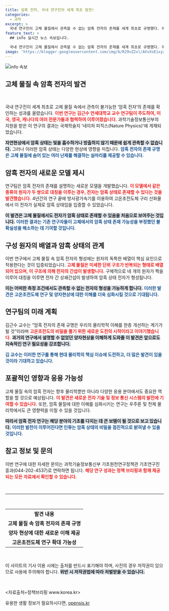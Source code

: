 ```yaml
---
title: 암흑 전자, 국내 연구진의 세계 최초 발견!
categories:
  - 과학
excerpt: >
  국내 연구진이 고체 물질에서 관측할 수 없는 암흑 전자의 존재를 세계 최초로 규명했다. 이 발견은 고온초전도의 비밀을 푸는 중요한 단서가 될 것으로 기대된다. 과연 암흑의 세계가 밝혀질까? 클릭해서 자세히 알아보세요!
feature_text: >
  ## info 실시간 뉴스 속보입니다.

  국내 연구진이 고체 물질에서 관측할 수 없는 암흑 전자의 존재를 세계 최초로 규명했다. 이 발견은 고온초전도의 비밀을 푸는 중요한 단서가 될 것으로 기대된다. 과연 암흑의 세계가 밝혀질까? 클릭해서 자세히 알아보세요!
image: 'https://blogger.googleusercontent.com/img/b/R29vZ2xl/AVvXsEixyZcFfHzMRdzZMjFBmAUKJYCLCGyLL1o632UiGVXcaFdKo_bkvkuCioo0uUKlGfBVcT3P84aROyZIXSBEx3Aw5nCQ3pTgDom1WDC4m8eifvWiAmWEEVb4x6G_l8C0QH225ldMjyaFvpxGEBGNO37VmDTDMHGhJPq73UglMfDca1-0aw/s1600/blogspot.png'
---
```


<p><img src="https://blogger.googleusercontent.com/img/b/R29vZ2xl/AVvXsEixyZcFfHzMRdzZMjFBmAUKJYCLCGyLL1o632UiGVXcaFdKo_bkvkuCioo0uUKlGfBVcT3P84aROyZIXSBEx3Aw5nCQ3pTgDom1WDC4m8eifvWiAmWEEVb4x6G_l8C0QH225ldMjyaFvpxGEBGNO37VmDTDMHGhJPq73UglMfDca1-0aw/s1600/blogspot.png" alt="info 속보" /></p>

<h2 data-ke-size="size26">고체 물질 속 암흑 전자의 발견</h2>

<p data-ke-size="size16">&nbsp;</p>

<p>국내 연구진이 세계 최초로 고체 물질 속에서 관측이 불가능한 ‘암흑 전자’의 존재를 확인하는 성과를 올렸습니다. <b><span style="color: #ee2323;">이번 연구는 김근수 연세대학교 교수 연구팀이 주도하여, 미국, 영국, 캐나다의 여러 전문가들과 협력하여 이루어졌습니다.</span></b> 과학기술정보통신부의 지원을 받은 이 연구의 결과는 국제학술지 ‘네이처 피직스(Nature Physics)’에 게재되었습니다.</p>

<p><b><span style="background-color: #21538527;">자연현상에서 암흑 상태는 빛을 흡수하거나 방출하지 않기 때문에 쉽게 관측할 수 없습니다.</span></b> 그러나 이러한 암흑 상태는 다양한 현상에 영향을 미칩니다. <b><span style="color: #1a5490;">암흑 전자의 존재 규명은 고체 물질에 숨어 있는 여러 난제를 해결하는 실마리를 제공할 수 있습니다.</span></b> </p>

<h2 data-ke-size="size26">암흑 전자의 새로운 모델 제시</h2>

<p>연구팀은 암흑 전자의 존재를 설명하는 새로운 모델을 개발했습니다. <b><span style="color: #ee2323;">이 모델에서 같은 종류의 원자가 두 쌍으로 대칭을 이루는 경우, 전자는 암흑 상태로 존재할 수 있다는 것을 발견했습니다.</span></b> 4년간의 연구 끝에 방사광가속기를 이용하여 고온초전도체 구리 산화물에서 이 전자가 실제로 암흑 상태임을 입증할 수 있었습니다. </p>

<p><b><span style="background-color: #21538527;">이 발견은 고체 물질에서도 전자가 암흑 상태로 존재할 수 있음을 처음으로 보여주는 것입니다.</span></b> <b><span style="color: #1a5490;">이러한 결과는 기존 연구자들이 고체에서의 암흑 상태 존재 가능성을 부정했던 불확실성을 해소하는 데 기여할 것입니다.</span></b></p>

<h2 data-ke-size="size26">구성 원자의 배열과 암흑 상태의 관계</h2>

<p>이번 연구에서 고체 물질 속 암흑 전자의 형성에는 원자의 독특한 배열이 핵심 요인으로 작용한다는 것이 입증되었습니다. <b><span style="color: #ee2323;">고체 물질은 미세한 단위 구조가 반복되는 형태로 배열되어 있으며, 이 구조에 의해 전자의 간섭이 발생합니다.</span></b> 구체적으로 네 개의 원자가 짝을 이루어 대칭을 이루면 전자 간 상쇄간섭이 발생하여 암흑 상태 전자가 형성됩니다. </p>

<p><b><span style="background-color: #21538527;">이는 어떠한 측정 조건에서도 관측할 수 없는 전자의 형성을 가능하게 합니다.</span></b> <b><span style="color: #1a5490;">이러한 발견은 고온초전도체 연구 및 양자현상에 대한 이해를 더욱 심화시킬 것으로 기대됩니다.</span></b></p>

<h2 data-ke-size="size26">연구팀의 미래 계획</h2>

<p>김근수 교수는 “암흑 전자의 존재 규명은 우리의 물리학적 이해를 한층 개선하는 계기가 될 것”이라며 <b><span style="color: #ee2323;">고온초전도의 비밀을 풀기 위한 새로운 도전의 시작이라고 이야기했습니다.</span></b> <b><span style="background-color: #21538527;">과거의 연구에서 설명할 수 없었던 양자현상을 이해하게 도와줄 이 발견은 앞으로도 지속적인 연구 필요성을 강조합니다.</span></b> </p>

<p><b><span style="color: #1a5490;">김 교수는 이러한 연구를 통해 현대 물리학의 핵심 이슈에 도전하고, 더 많은 발견이 있을 것이라 기대하고 있습니다.</span></b></p>

<h2 data-ke-size="size26">포괄적인 영향과 응용 가능성</h2>

<p>고체 물질 속의 암흑 전자는 향후 물리학뿐만 아니라 다양한 응용 분야에서도 중요한 역할을 할 것으로 예상됩니다. <b><span style="color: #ee2323;">이 발견은 새로운 전자 기술 및 정보 통신 시스템의 발전에 기여할 수 있습니다.</span></b> 또한, 암흑 물질에 대한 이해를 심화시키는 연구는 우주론 및 천체 물리학에서도 큰 영향력을 미칠 수 있을 것입니다. </p>

<p><b><span style="background-color: #21538527;">따라서 암흑 전자 연구는 해당 분야의 기초를 다지는 데 큰 보탬이 될 것으로 보고 있습니다.</span></b> <b><span style="color: #1a5490;">이러한 발전이 이루어진다면 인류는 암흑 상태의 비밀을 점진적으로 밝혀낼 수 있을 것입니다.</span></b></p>

<h2 data-ke-size="size26">참고 정보 및 문의</h2>

<p>이번 연구에 대한 자세한 문의는 과학기술정보통신부 기초원천연구정책관 기초연구진흥과(044-202-4537)로 연락하면 됩니다. <b><span style="color: #ee2323;">해당 연구 성과는 정책 브리핑과 함께 제공되는 모든 자료에서 확인할 수 있습니다.</span></b> </p>

<p data-ke-size="size16">&nbsp;</p>

<hr>

<p data-ke-size="size16">&nbsp;</p>

<table style="width: 100%;">
    <tr>
        <td style="text-align: center; height: 17px;"><b>발견 내용</b></td>
    </tr>
    <tr>
        <td style="text-align: center; height: 17px;"><b>고체 물질 속 암흑 전자의 존재 규명</b></td>
    </tr>
    <tr>
        <td style="text-align: center; height: 17px;"><b>양자 현상에 대한 새로운 이해 제공</b></td>
    </tr>
    <tr>
        <td style="text-align: center; height: 17px;"><b>고온초전도체 연구 확대 가능성</b></td>
    </tr>
</table>

<p data-ke-size="size16">&nbsp;</p> 

<p>이 사이트의 기사 이용 시에는 출처를 반드시 표기해야 하며, 사진의 경우 저작권이 있으므로 사용에 주의해야 합니다. <b><span style="background-color: #21538527;">위반 시 저작권법에 따라 처벌받을 수 있습니다.</span></b> <p data-ke-size="size16">&nbsp;</p></p>

<p>&lt;자료출처=정책브리핑 www.korea.kr></p>
유용한 생활 정보가 필요하시다면, <a href="https://opensis.kr" rel="dofollow">opensis.kr</a>


